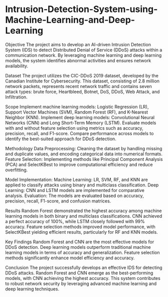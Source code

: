# Intrusion-Detection-System-using-Machine-Learning-and-Deep-Learning

Objective
The project aims to develop an AI-driven Intrusion Detection System (IDS) to detect Distributed Denial of Service (DDoS) attacks within a communication network. By leveraging machine learning and deep learning models, the system identifies abnormal activities and ensures network availability.

Dataset
The project utilizes the CIC-DDoS 2019 dataset, developed by the Canadian Institute for Cybersecurity. This dataset, consisting of 2.8 million network packets, represents recent network traffic and contains seven attack types: brute force, Heartbleed, Botnet, DoS, DDoS, Web Attack, and Infiltration.

Scope
Implement machine learning models: Logistic Regression (LR), Support Vector Machines (SVM), Random Forest (RF), and K-Nearest Neighbor (KNN).
Implement deep learning models: Convolutional Neural Networks (CNN) and Long Short-Term Memory (LSTM).
Evaluate models with and without feature selection using metrics such as accuracy, precision, recall, and F1-score.
Compare performance across models to identify the best-suited approach for DDoS detection.

Methodology
Data Preprocessing: Cleaning the dataset by handling missing and duplicate values, and encoding categorical data into numerical formats.
Feature Selection: Implementing methods like Principal Component Analysis (PCA) and SelectKBest to improve computational efficiency and reduce overfitting.

Model Implementation:
Machine Learning: LR, SVM, RF, and KNN are applied to classify attacks using binary and multiclass classification.
Deep Learning: CNN and LSTM models are implemented for comparative analysis.
Evaluation: The models are evaluated based on accuracy, precision, recall, F1-score, and confusion matrices.

Results
Random Forest demonstrated the highest accuracy among machine learning models in both binary and multiclass classifications.
CNN achieved a perfect accuracy of 100%, while LSTM closely followed with 99% accuracy.
Feature selection methods improved model performance, with SelectKBest yielding efficient results, particularly for RF and KNN models.

Key Findings
Random Forest and CNN are the most effective models for DDoS detection.
Deep learning models outperform traditional machine learning models in terms of accuracy and generalization.
Feature selection methods significantly enhance model efficiency and accuracy.

Conclusion
The project successfully develops an effective IDS for detecting DDoS attacks. Random Forest and CNN emerge as the best-performing models, with CNN achieving the highest accuracy. This system contributes to robust network security by leveraging advanced machine learning and deep learning techniques.
